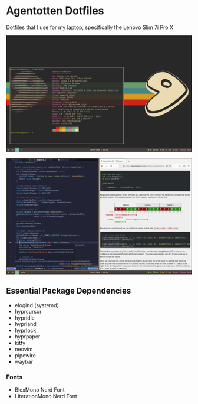 # Agentotten Dotfiles

Dotfiles that I use for my laptop, specifically the Lenovo Slim 7i Pro X

![A screenshot of the desktop with a terminal running the fastfetch command.](assets/desktop.png)

![A screenshot of the desktop learning opengl with neovim and firefox open side by side.](assets/desktop_programming.png)

## Essential Package Dependencies

* elogind (systemd)
* hyprcursor
* hypridle
* hyprland
* hyprlock
* hyprpaper
* kitty
* neovim
* pipewire
* waybar

### Fonts

* BlexMono Nerd Font
* LiterationMono Nerd Font

